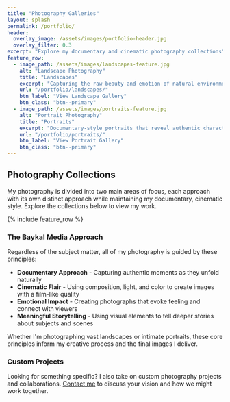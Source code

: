 ```yaml
---
title: "Photography Galleries"
layout: splash
permalink: /portfolio/
header:
  overlay_image: /assets/images/portfolio-header.jpg
  overlay_filter: 0.3
excerpt: "Explore my documentary and cinematic photography collections"
feature_row:
  - image_path: /assets/images/landscapes-feature.jpg
    alt: "Landscape Photography"
    title: "Landscapes"
    excerpt: "Capturing the raw beauty and emotion of natural environments, from majestic mountains to serene coastal scenes."
    url: "/portfolio/landscapes/"
    btn_label: "View Landscape Gallery"
    btn_class: "btn--primary"
  - image_path: /assets/images/portraits-feature.jpg
    alt: "Portrait Photography"
    title: "Portraits"
    excerpt: "Documentary-style portraits that reveal authentic character and tell meaningful stories of individuals and families."
    url: "/portfolio/portraits/"
    btn_label: "View Portrait Gallery"
    btn_class: "btn--primary"
---
```


## Photography Collections

My photography is divided into two main areas of focus, each approach with its own distinct approach while maintaining my documentary, cinematic style. Explore the collections below to view my work.

{% include feature_row %}

### The Baykal Media Approach

Regardless of the subject matter, all of my photography is guided by these principles:

- **Documentary Approach** - Capturing authentic moments as they unfold naturally
- **Cinematic Flair** - Using composition, light, and color to create images with a film-like quality
- **Emotional Impact** - Creating photographs that evoke feeling and connect with viewers
- **Meaningful Storytelling** - Using visual elements to tell deeper stories about subjects and scenes

Whether I'm photographing vast landscapes or intimate portraits, these core principles inform my creative process and the final images I deliver.

### Custom Projects

Looking for something specific? I also take on custom photography projects and collaborations. [Contact me](/contact/) to discuss your vision and how we might work together.